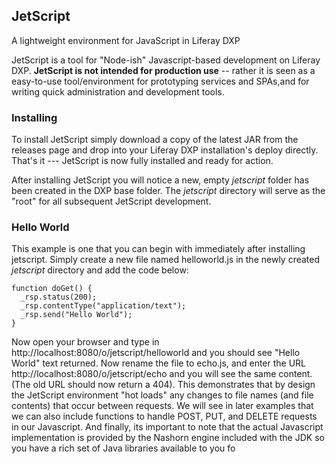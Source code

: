## JetScript
A lightweight environment for JavaScript in Liferay DXP

JetScript is a tool for "Node-ish" Javascript-based development on Liferay DXP. **JetScript is not intended for production use** -- rather it is seen as a easy-to-use tool/environment for prototyping services and SPAs,and for writing quick administration and development tools.

### Installing

To install JetScript simply download a copy of the latest JAR from the releases page and drop into your Liferay DXP installation's deploy directly. That's it --- JetScript is now fully installed and ready for action.

After installing JetScript you will notice a new, empty *jetscript* folder has been created in the DXP base folder. The *jetscript* directory  will serve as the "root" for all subsequent JetScript development.

### Hello World

This example is one that you can begin with immediately after installing jetscript. Simply create a new file named helloworld.js in the newly created *jetscript* directory and add the code below:

	function doGet() {
	  _rsp.status(200);
	  _rsp.contentType("application/text");
	  _rsp.send("Hello World");
	}
	
Now open your browser and type in http://localhost:8080/o/jetscript/helloworld and you should see "Hello World" text returned. Now rename the file to echo.js, and enter the URL http://localhost:8080/o/jetscript/echo and you will see the same content. (The old URL should now return a 404). This demonstrates that by design the JetScript environment "hot loads" any changes to file names (and file contents) that occur between requests. We will see in later examples that we can also include functions to handle POST, PUT, and DELETE requests in our Javascript. And finally, its important to note that the actual Javascript implementation is provided by the Nashorn engine included with the JDK so you have a rich set of Java libraries available to you fo
<!--stackedit_data:
eyJoaXN0b3J5IjpbLTE0MDYzODM5NCwxMDEzMTY5NjQ4LDc5Nj
kzMzMwLDQwNTAyMzIzMCw4NTU2OTc4MDJdfQ==
-->